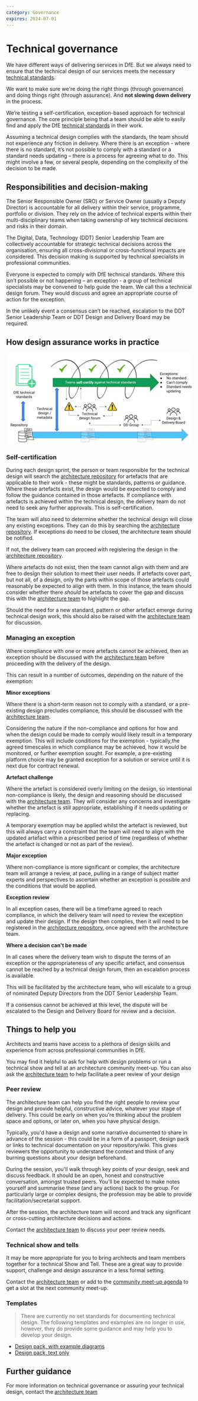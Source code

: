 ```yaml
---
category: Governance
expires: 2024-07-01
---
```



# Technical governance

We have different ways of delivering services in DfE. But we always need to ensure that the technical design of our services meets the necessary [technical standards](../../standards/technical-standards).

We want to make sure we're doing the right things (through governance) and doing things right (through assurance). And **not slowing down delivery** in the process.

We’re testing a self-certification, exception-based approach for technical governance. The core principle being that a team should be able to easily find and apply the DfE [technical standards](../../standards/technical-standards) in their work. 

Assuming a technical design complies with the standards, the team should not experience any friction in delivery. Where there is an exception - where there is no standard, it’s not possible to comply with a standard or a standard needs updating – there is a process for agreeing what to do. This might involve a few, or several people, depending on the complexity of the decision to be made.

## Responsibilities and decision-making

The Senior Responsible Owner (SRO) or Service Owner (usually a Deputy Director) is accountable for all delivery within their service, programme, portfolio or division. They rely on the advice of technical experts within their multi-disciplinary teams when taking ownership of key technical decisions and risks in their domain.

The Digital, Data, Technology (DDT) Senior Leadership Team are collectively accountable for strategic technical decisions across the organisation, ensuring all cross-divisional or cross-functional impacts are considered. This decision making is supported by technical specialists in professional communities.

Everyone is expected to comply with DfE technical standards. Where this isn’t possible or not happening – an exception - a group of technical specialists may be convened to help guide the team. We call this a technical design forum. They would discuss and agree an appropriate course of action for the exception.

In the unlikely event a consensus can’t be reached, escalation to the DDT Senior Leadership Team or DDT Design and Delivery Board may be required.


## How design assurance works in practice

![Image of exception-based-governance flow](../images/exception-based-governance.png)

### Self-certification

During each design sprint, the person or team responsible for the technical design will search the [architecture repository](https://educationgovuk.sharepoint.com/sites/architecture/artefacts/Forms/AllItems.aspx) for artefacts that are applicable to their work - these might be standards, patterns or guidance. Where these artefacts exist, the design would be expected to comply and follow the guidance contained in those artefacts. If compliance with artefacts is achieved within the technical design, the delivery team do not need to seek any further approvals. This is self-certification.

The team will also need to determine whether the technical design will close any existing exceptions. They can do this by searching the [architecture repository](https://educationgovuk.sharepoint.com/sites/architecture/artefacts/Forms/AllItems.aspx). If exceptions do need to be closed, the architecture team should be notified.

If not, the delivery team can proceed with registering the design in the [architecture repository](https://educationgovuk.sharepoint.com/sites/architecture/artefacts/Forms/AllItems.aspx).

Where artefacts do not exist, then the team cannot align with them and are free to design their solution to meet their user needs. If artefacts cover part, but not all, of a design, only the parts within scope of those artefacts could reasonably be expected to align with them. In this instance, the team should consider whether there *should* be artefacts to cover the gap and discuss this with the [architecture team](mailto:architecture.profession@education.gov.uk) to highlight the gap.

Should the need for a new standard, pattern or other artefact emerge during technical design work, this should also be raised with the [architecture team](mailto:architecture.profession@education.gov.uk) for discussion.

### Managing an exception

Where compliance with one or more artefacts cannot be achieved, then an exception should be discussed with the [architecture team](mailto:architecture.profession@education.gov.uk) before proceeding with the delivery of the design.

This can result in a number of outcomes, depending on the nature of the exemption:

**Minor exceptions**

Where there is a short-term reason not to comply with a standard, or a pre-existing design precludes compliance, this should be discussed with the [architecture team](mailto:architecture.profession@education.gov.uk).

Considering the nature if the non-compliance and options for how and when the design could be made to comply would likely result in a temporary exemption. This will include conditions for the exemption - typically,the agreed timescales in which compliance may be achieved, how it would be monitored, or further exemption sought. For example, a pre-existing platform choice may be granted exception for a solution or service until it is next due for contract renewal.

**Artefact challenge**

Where the artefact is considered overly limiting on the design, so intentional non-compliance is likely, the design and reasoning should be discussed with the [architecture team](mailto:architecture.profession@education.gov.uk). They will consider any concerns and investigate whether the artefact is still appropriate, establishing if it needs updating or replacing. 

A temporary exemption may be applied whilst the artefact is reviewed, but this will always carry a constraint that the team will need to align with the updated artefact within a prescribed period of time (regardless of whether the artefact is changed or not as part of the review).

**Major exception**

Where non-compliance is more significant or complex, the architecture team will arrange a review, at pace, pulling in a range of subject matter experts and perspectives to ascertain whether an exception is possible and the conditions that would be applied.

**Exception review**

In all exception cases, there will be a timeframe agreed to reach compliance, in which the delivery team will need to review the exception and update their design. If the design then complies, then it will need to be registered in the [architecture repository](https://educationgovuk.sharepoint.com/sites/architecture/artefacts/Forms/AllItems.aspx), once agreed with the architecture team. 

**Where a decision can't be made**

In all cases where the delivery team wish to dispute the terms of an exception or the appropriateness of any specific artefact, and consensus cannot be reached by a technical design forum, then an escalation process is available. 

This will be facilitated by the architecture team, who will escalate to a group of nominated Deputy Directors from the DDT Senior Leadership Team.

If a consensus cannot be achieved at this level, the dispute will be escalated to the Design and Delivery Board for review and a decision.


## Things to help you

Architects and teams have access to a plethora of design skills and experience from across professional communities in DfE. 

You may find it helpful to ask for help with design problems or run a technical show and tell at an architecture community meet-up. You can also ask the [architecture team](mailto:architecture.profession@education.gov.uk) to help facilitate a peer review of your design

### Peer review

The architecture team can help you find the right people to review your design and provide helpful, constructive advice, whatever your stage of delivery. This could be early on when you're thinking about the problem space and options, or later on, when you have physical design.

Typically, you'd have a design and some narrative documented to share in advance of the session - this could be in a form of a passport, design pack or links to technical documentation on your repository/wiki. This gives reviewers the opportunity to understand the context and think of any burning questions about your design beforehand.

During the session, you'll walk through key points of your design, seek and discuss feedback. It should be an open, honest and constructive conversation, amongst trusted peers. You'll be expected to make notes yourself and summarise these (and any actions) back to the group. For particularly large or complex designs, the profession may be able to provide facilitation/secretariat support.

After the session, the architecture team will record and track any significant or cross-cutting architecture decisions and actions.

Contact the [architecture team](mailto:architecture.profession@education.gov.uk) to discuss your peer review needs.

### Technical show and tells

It may be more appropriate for you to bring architects and team members together for a technical Show and Tell. These are a great way to provide support, challenge and design assurance in a less formal setting.

Contact the [architecture team](mailto:architecture.profession@education.gov.uk) or add to the [community meet-up agenda](https://educationgovuk.sharepoint.com/:w:/r/sites/architecture/WorkplaceDocuments/Community/Meet%20ups/Architecture%20Community%20Meet-up%20-%20Schedule%20and%20Agenda.docx?d=w2c07d8b55f624fcdb6739fab9b7ed8d3&csf=1&web=1&e=Qlm7lw) to get a slot at the next community meet-up.

### Templates

> There are currently no set standards for documenting technical design. The following templates and examples are no longer in use, however, they do provide some guidance and may help you to develop your design.

- [Design pack, with example diagrams](../documents/design-pack.docx)
- [Design pack, text only](../documents/design-pack-just-text.docx)

## Further guidance

For more information on technical governance or assuring your technical design, contact the [architecture team](mailto:architecture.profession@education.gov.uk)
